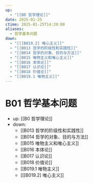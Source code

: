 ```yaml
---
up:
  - "[[B0 哲学理论]]"
date: 2025-01-25
ctime: 2025-01-25T14:20:00
aliases:
  - 哲学基本问题
down:
  - "[[[B019.2] 唯心主义]]"
  - "[[B013 哲学的阶级性和实践性]]"
  - "[[B014 哲学的对象、目的与方法]]"
  - "[[B015 唯物主义和唯心主义]]"
  - "[[B016 本体论]]"
  - "[[B017 认识论]]"
  - "[[B018 价值论]]"
  - "[[B019.1 唯物主义]]"
---
```


# B01 哲学基本问题

- up: [[B0 哲学理论]]
- down:	
	- [[B013 哲学的阶级性和实践性]]
	- [[B014 哲学的对象、目的与方法]]
	- [[B015 唯物主义和唯心主义]]
	- [[B016 本体论]]
	- [[B017 认识论]]
	- [[B018 价值论]]
	- [[B019.1 唯物主义]]
	- [[[B019.2] 唯心主义]]
	

